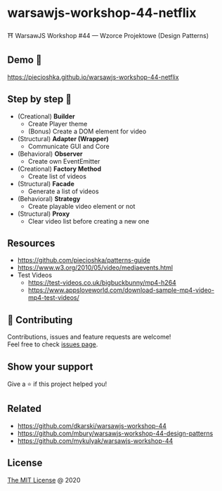 # warsawjs-workshop-44-netflix

⛩️ WarsawJS Workshop #44 — Wzorce Projektowe (Design Patterns)

## Demo 🎉

<https://piecioshka.github.io/warsawjs-workshop-44-netflix>

## Step by step 👣

* (Creational) **Builder**
    + Create Player theme
    + (Bonus) Create a DOM element for video
* (Structural) **Adapter (Wrapper)**
    + Communicate GUI and Core
* (Behavioral) **Observer**
    + Create own EventEmitter
* (Creational) **Factory Method**
    + Create list of videos
* (Structural) **Facade**
    + Generate a list of videos
* (Behavioral) **Strategy**
    + Create playable video element or not
* (Structural) **Proxy**
    + Clear video list before creating a new one

## Resources

* <https://github.com/piecioshka/patterns-guide>
* <https://www.w3.org/2010/05/video/mediaevents.html>
* Test Videos
    + <https://test-videos.co.uk/bigbuckbunny/mp4-h264>
    + <https://www.appsloveworld.com/download-sample-mp4-video-mp4-test-videos/>

## 🤝 Contributing

Contributions, issues and feature requests are welcome!<br />
Feel free to check [issues page](https://github.com/piecioshka/warsawjs-workshop-44-netflix/issues/).

## Show your support

Give a ⭐️ if this project helped you!

## Related

* <https://github.com/dkarski/warsawjs-workshop-44>
* <https://github.com/mbury/warsawjs-workshop-44-design-patterns>
* <https://github.com/mykulyak/warsawjs-workshop-44>

## License

[The MIT License](http://piecioshka.mit-license.org) @ 2020
